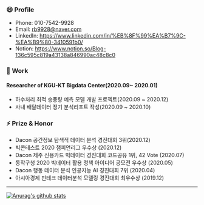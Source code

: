 ### 😄 Profile
- Phone: 010-7542-9928
- Email: rb9928@naver.com
- LinkedIn: https://www.linkedin.com/in/%EB%8F%99%EA%B7%9C-%EA%B9%80-3410591b0/
- Notion: https://www.notion.so/Blog-136c595c819a43138a846990ac48c8c0
### 🔭 Work 
#### Researcher of KGU-KT Bigdata Center(2020.09~ 2020.01)
- 하수처리 최적 송풍량 예측 모델 개발 프로젝트(2020.09 ~ 2020.12)
- 사내 배달데이터  정기 분석리포트 작성(2020.09 ~ 2020.10)

### ⚡ Prize & Honor
- Dacon 공간정보 탐색적 데이터 분석 경진대회 3위(2020.12)
- 빅콘테스트 2020 챔피언리그 우수상 (2020.12)
- Dacon 제주 신용카드 빅데이터 경진대회 코드공유 1위, 42 Vote (2020.07)
- 동작구청 2020 빅데이터 활용 정책 아이디어 공모전 우수상 (2020.05)
- Dacon 행동 데이터 분석 인공지능 AI 경진대회 7위 (2020.04)
- 아시아경제 핀테크 데이터분석 모델링 경진대회 최우수상 (2019.12)
---
[![Anurag's github stats](https://github-readme-stats.vercel.app/api?username=DrumDong)](https://github.com/anuraghazra/github-readme-stats)

<!--
**DrumDong/DrumDong** is a ✨ _special_ ✨ repository because its `README.md` (this file) appears on your GitHub profile.

Here are some ideas to get you started:

- 🔭 I’m currently working on KNU-KT Bigdata Center
- 🌱 I’m currently learning ...
- 👯 I’m looking to collaborate on ...
- 🤔 I’m looking for help with ...
- 💬 Ask me about ...
- 📫 How to reach me: ...
- 😄 Pronouns: ...
- ⚡ Fun fact: ...
-->

